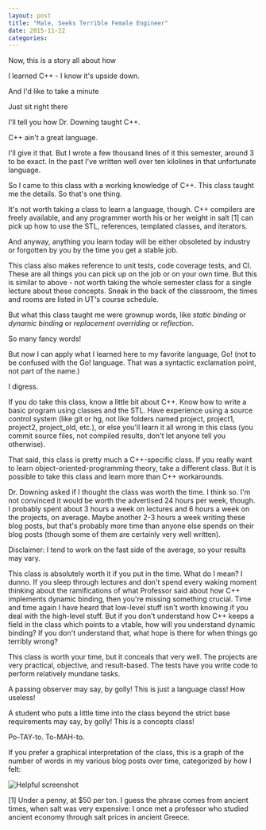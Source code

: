 ```yaml
---
layout: post
title: "Male, Seeks Terrible Female Engineer"
date: 2015-11-22
categories:
---
```

Now, this is a story all about how

I learned C++ - I know it's upside down.

And I'd like to take a minute

Just sit right there

I'll tell you how Dr. Downing taught C++.

C++ ain't a great language.

I'll give it that. But I wrote a few thousand lines of it this semester, around 3 to be exact. In the past I've written well over ten kilolines in that unfortunate language.

So I came to this class with a working knowledge of C++. This class taught me the details. So that's one thing.

It's not worth taking a class to learn a language, though. C++ compilers are freely available, and any programmer worth his or her weight in salt [1] can pick up how to use the STL, references, templated classes, and iterators.

And anyway, anything you learn today will be either obsoleted by industry or forgotten by you by the time you get a stable job.

This class also makes reference to unit tests, code coverage tests, and CI. These are all things you can pick up on the job or on your own time. But this is similar to above - not worth taking the whole semester class for a single lecture about these concepts. Sneak in the back of the classroom, the times and rooms are listed in UT's course schedule.

But what this class taught me were grownup words, like *static binding* or *dynamic binding* or *replacement overriding* or *reflection*.

So many fancy words!

But now I can apply what I learned here to my favorite language, Go! (not to be confused with the Go! language. That was a syntactic exclamation point, not part of the name.)

I digress.

If you do take this class, know a little bit about C++. Know how to write a basic program using classes and the STL. Have experience using a source control system (like git or hg, not like folders named project, project1, project2, project_old, etc.), or else you'll learn it all wrong in this class (you commit source files, not compiled results, don't let anyone tell you otherwise).

That said, this class is pretty much a C++-specific class. If you really want to learn object-oriented-programming theory, take a different class. But it is possible to take this class and learn more than C++ workarounds.

Dr. Downing asked if I thought the class was worth the time. I think so. I'm not convinced it would be worth the advertised 24 hours per week, though. I probably spent about 3 hours a week on lectures and 6 hours a week on the projects, on average. Maybe another 2-3 hours a week writing these blog posts, but that's probably more time than anyone else spends on their blog posts (though some of them are certainly very well written).

Disclaimer: I tend to work on the fast side of the average, so your results may vary.

This class is absolutely worth it if you put in the time. What do I mean? I dunno. If you sleep through lectures and don't spend every waking moment thinking about the ramifications of what Professor said about how C++ implements dynamic binding, then you're missing something crucial. Time and time again I have heard that low-level stuff isn't worth knowing if you deal with the high-level stuff. But if you don't understand how C++ keeps a field in the class which points to a vtable, how will you understand dynamic binding? If you don't understand that, what hope is there for when things go terribly wrong?

This class is worth your time, but it conceals that very well. The projects are very practical, objective, and result-based. The tests have you write code to perform relatively mundane tasks.

A passing observer may say, by golly! This is just a language class! How useless!

A student who puts a little time into the class beyond the strict base requirements may say, by golly! This is a concepts class!

Po-TAY-to. To-MAH-to.

If you prefer a graphical interpretation of the class, this is a graph of the number of words in my various blog posts over time, categorized by how I felt:

![Helpful screenshot]({{site.url}}/wordcount-graph-labelled.png)

[1] Under a penny, at $50 per ton. I guess the phrase comes from ancient times, when salt was very expensive: I once met a professor who studied ancient economy through salt prices in ancient Greece.
